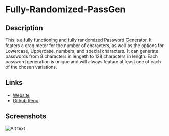 # Fully-Randomized-PassGen

## Description

This is a fully functioning and fully randomized Password Generator. It featers a drag meter for the number of characters, as well as the options for Lowercase, Uppercase, numbers, and special characters. It can generate passwords from 8 characters in lengeth to 128 characters in length. 
Each password generation is unique and will always feature at least one of each of the chosen variations.

## Links

- [Website](https://github.com/NTumminaro/Fully-Randomized-PassGen)
- [Github Repo](https://github.com/NTumminaro/Fully-Randomized-PassGen)

## Screenshots

![Alt text](../assets/images/Screenshot.png)
